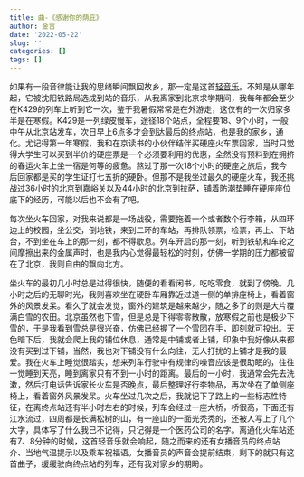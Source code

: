 ```yaml
---
title: 曲-《感谢你的荫庇》
author: 金吉
date: '2022-05-22'
slug: ''
categories: []
tags: []
---
```



如果有一段音律能让我的思绪瞬间飘回故乡，那一定是这首[轻音乐](https://www.youtube.com/watch?v=MSGg4Td9bfQ&t=3062s&ab_channel=Perfect%E3%83%BBMusic%E3%83%BBShare)。不知是从哪年起，它被沈阳铁路局选成到站的音乐，从我离家到北京求学期间，我每年都会至少在K429的列车上听到它一次，鉴于我暑假常常是在外游走，这仅有的一次归家多半是在寒假。K429是一列绿皮慢车，途径18个站点，全程要18、9个小时，一般中午从北京站发车，次日早上6点多才会到达最后的终点站，也是我的家乡，通化。尤记得第一年寒假，我和在京读书的小伙伴结伴买硬座火车票回家，当时只觉得大学生可以买到半价的硬座票是一个必须要利用的优惠，全然没有预料到在拥挤的春运火车上坐一宿是何等的疲惫。熬过了那一次18个小时的硬座之旅后，我今后回家都是买的学生证打七五折的硬卧。但那不是我坐过最久的硬座火车，我还挑战过36小时的北京到嘉峪关以及44小时的北京到拉萨，铺着防潮垫睡在硬座座位底下的经历，可能以后也不会有了吧。 

每次坐火车回家，对我来说都是一场战役，需要拖着一个或者数个行李箱，从四环边上的校园，坐公交，倒地铁，来到二环的车站，再排队领票，检票，再上、下站台，不到坐在车上的那一刻，都不得歇息。列车开启的那一刻，听到铁轨和车轮之间摩擦出来的金属声时，也是我内心觉得最轻松的时刻，仿佛一学期的压力都被留在了北京，我则自由的飘向北方。

坐火车的最初几小时总是过得很快，随便的看看闲书，吃吃零食，就到了傍晚。几小时之后的无聊时光，我则喜欢坐在硬卧车厢靠近过道一侧的单排座椅上，看着窗外的风景发呆。看久了就会发觉，窗外的建筑是越来越少，随之多了的则是大片覆满白雪的农田。北京虽然也下雪，但是总是下得零零散散，放寒假之前也是极少下雪的，于是我看到雪总是很兴奋，仿佛已经握了一个雪团在手，即刻就可投出。天色暗下后，我就会爬上我的铺位休息，通常是中铺或者上铺，印象中我好像从来都没有买到过下铺，当然，我也对下铺没有什么向往，无人打扰的上铺才是我的最爱。我在火车上睡觉很踏实，想来列车行驶中有规律的噪音应该是很助眠的，往往一觉睡到天亮，睡到离家只有不到一小时的距离。最后的一小时，我通常会先去洗漱，然后打电话告诉家长火车是否晚点，最后整理好行李物品，再次坐在了单侧座椅上，看着窗外风景发呆。火车坐过几次之后，我就记下了路上的一些标志性特征，在离终点站还有半小时左右的时候，列车会经过一座大桥，桥很高，下面还有江水流过，四周都是长满松树的山，有一座山的一面光秃秃的，还被人写上了几个大字，具体写了什么我已不记得，只记得是一个医药公司的名字。离通化火车站还有7、8分钟的时候，这首轻音乐就会响起，随之而来的还有女播音员的终点站介、当地气温提示以及乘车祝福语。女播音员的声音会提前结束，剩下的就只有这首曲子，缓缓驶向终点站的列车，还有我对家乡的期盼。







